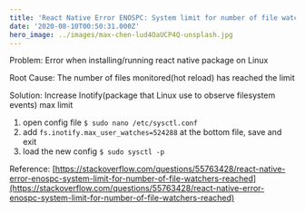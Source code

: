 ```yaml
---
title: 'React Native Error ENOSPC: System limit for number of file watchers reached on Linux'
date: '2020-08-10T00:50:31.000Z'
hero_image: ../images/max-chen-lud4OaUCP4Q-unsplash.jpg
---
```


Problem: Error when installing/running react native package on Linux

Root Cause: The number of files monitored(hot reload) has reached the limit

Solution: 
Increase Inotify(package that Linux use to observe filesystem events) max limit
1. open config file `$ sudo nano /etc/sysctl.conf`
2. add `fs.inotify.max_user_watches=524288` at the bottom file, save and exit
3. load the new config `$ sudo sysctl -p`

Reference:
[https://stackoverflow.com/questions/55763428/react-native-error-enospc-system-limit-for-number-of-file-watchers-reached](https://stackoverflow.com/questions/55763428/react-native-error-enospc-system-limit-for-number-of-file-watchers-reached)